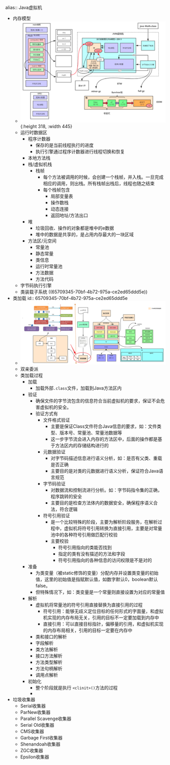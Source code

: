 alias:: Java虚拟机

- 内存模型
	- ![JVM内存模型](../assets/image_1701787772981_0.png){:height 318, :width 445}
	- 运行时数据区
		- 程序计数器
			- 保存的是当前线程执行的进度
			- 执行引擎通过程序计数器进行线程切换和恢复
		- 本地方法栈
		- 栈/虚拟机栈
			- 栈帧
				- 每个方法被调用的时候，会创建一个栈帧，并入栈。一旦完成相应的调用，则出栈。所有栈帧出栈后，线程也随之结束
				- 每个栈帧包含
					- 局部变量表
					- 操作数栈
					- 动态连接
					- 返回地址/方法出口
		- 堆
			- 垃圾回收、操作的对象都是堆中的e数据
			- 堆中的数据是共享的，是占用内存最大的一块区域
		- 方法区/元空间
			- 常量池
			- 静态常量
			- 类信息
			- 运行时常量池
			- 方法数据
			- 方法代码
	- 字节码执行引擎
	- 类装载子系统 ((65709345-70bf-4b72-975a-ce2ed65ddd5e))
- 类加载
  id:: 65709345-70bf-4b72-975a-ce2ed65ddd5e
	- ![类加载流程](../assets/image_1701877523243_0.png)
	- 双亲委派
	- 类加载过程
		- 加载
			- 加载外部`.class`文件，加载到Java方法区内
		- 验证
			- 确保文件的字节流包含的信息符合当前虚拟机的要求，保证不会危害虚拟机的安全。
			- 验证方式有
				- 文件格式验证
					- 主要是保证Class文件符合Java信息的要求，如：文件类型、版本号、常量池、常量池数据等
					- 这一步字节流会进入内存的方法区中，后面的操作都是基于方法区内的存储结构进行的
				- 元数据验证
					- 对字节码描述信息进行语义分析，如：是否有父类、重载是否正确
					- 主要目的是对类的元数据进行语义分析，保证符合Java语言规范
				- 字节码验证
					- 对数据流和控制流进行分析。如：字节码指令集的正确，程序跳转的安全
					- 主要目的是检查方法体内的数据安全，确保程序语义合法，符合逻辑
				- 符号引用验证
					- 是一个比较特殊的阶段，主要为解析阶段服务，在解析过程中，虚拟机将符号引用转换为直接引用，主要是对常量池中的各种符号引用做匹配行校验
					- 主要校验
						- 符号引用指向的类能否找到
						- 指定的类有没有描述的方法和字段
						- 符号引用指向的各种信息的访问权限是不是对的
		- 准备
			- 为类变量（被static修饰的变量）分配内存并设置类变量的初始值，这里的初始值是指赋默认值，如数字默认0，boolean默认false。
			- 但特殊情况下，如：类变量是一个常量则直接设置为对应的常量值
		- 解析
			- 虚拟机将常量池的符号引用直接替换为直接引用的过程
				- 符号引用：能够无歧义定位目标的任何形式的字面量，和虚拟机实现的内存布局无关，引用的目标不一定要加载到内存中
				- 直接引用：可以直接目标指针，偏移量的引用，和虚拟机实现的内存布局相关，引用的目标一定要在内存中
			- 类和接口的解析
			- 字段解析
			- 类方法解析
			- 接口方法解析
			- 方法类型解析
			- 方法句柄解析
			- 调用点解析
		- 初始化
			- 整个阶段就是执行 `<clinit>()`方法的过程
			-
- 垃圾收集器
	- Serial收集器
	- ParNew收集器
	- Parallel Scavenge收集器
	- Serial Old收集器
	- CMS收集器
	- Garbage First收集器
	- Shenandoah收集器
	- ZGC收集器
	- Epsilon收集器
